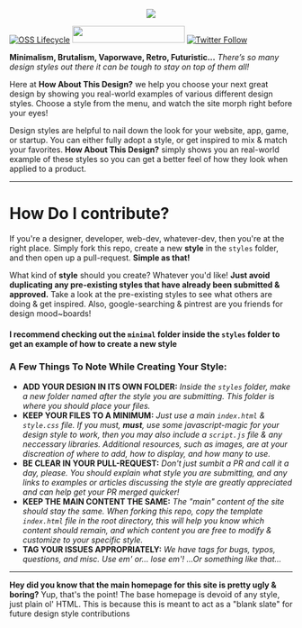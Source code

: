 <p align="center">
  <img src="Logo.svg">
  
[![OSS Lifecycle](https://img.shields.io/osslifecycle/StuffBySpencer/how-about-this-design?color=%238c52f7&style=for-the-badge)](https://github.com/StuffBySpencer/how-about-this-design/blob/master/OSSMETADATA)
<a href="https://github.com/SiredSpace/how-about-this-design/issues?q=is%3Aopen+is%3Aissue+label%3Astyle"><img src="https://forthebadge.com/images/badges/powered-by-pull-requests.svg" data-canonical-src="https://forthebadge.com/images/badges/powered-by-pull-requests.svg" width="200" height="30" /></a>
[![Twitter Follow](https://img.shields.io/twitter/follow/siredspace?color=%238c52f7&label=%F0%9F%90%A6%20twitter&logoColor=%238c52f7&style=for-the-badge)](https://twitter.com/siredspace)
</p>

**Minimalism, Brutalism, Vaporwave, Retro, Futuristic...** *There’s so many design styles out there it can be tough to stay on top of them all!*

Here at **How About This Design?** we help you choose your next great design by showing you real-world examples of various different design styles. Choose a style from the menu, and watch the site morph right before your eyes!

Design styles are helpful to nail down the look for your website, app, game, or startup. You can either fully adopt a style, or get inspired to mix & match your favorites. **How About This Design?** simply shows you an real-world example of these styles so you can get a better feel of how they look when applied to a product.

***

# How Do I contribute?
If you're a designer, developer, web-dev, whatever-dev, then you're at the right place. Simply fork this repo, create a new **style** in the `styles` folder, and then open up a pull-request. **Simple as that!**

What kind of **style** should you create? Whatever you'd like! **Just avoid duplicating any pre-existing styles that have already been submitted & approved.** Take a look at the pre-existing styles to see what others are doing & get inspired. Also, google-searching & pintrest are you friends for design mood~boards!

#### I recommend checking out the `minimal` folder inside the `styles` folder to get an example of how to create a new style

### A Few Things To Note While Creating Your Style:
- **ADD YOUR DESIGN IN ITS OWN FOLDER:** *Inside the `styles` folder, make a new folder named after the style you are submitting. This folder is where you should place your files.*
- **KEEP YOUR FILES TO A MINIMUM:** *Just use a main `index.html` & `style.css` file. If you must, **must**, use some javascript-magic for your design style to work, then you may also include a `script.js` file & any neccessary libraries. Additional resources, such as images, are at your discreation of where to add, how to display, and how many to use.*
- **BE CLEAR IN YOUR PULL-REQUEST:** *Don't just sumbit a PR and call it a day, please. You should explain what style you are submitting, and any links to examples or articles discussing the style are greatly appreciated and can help get your PR merged quicker!*
- **KEEP THE MAIN CONTENT THE SAME:** *The "main" content of the site should stay the same. When forking this repo, copy the template `index.html` file in the root directory, this will help you know which content should remain, and which content you are free to modify & customize to your specific style.*
- **TAG YOUR ISSUES APPROPRIATELY:** *We have tags for bugs, typos, questions, and misc. Use em' or... lose em'! ...Or something like that...*

***

**Hey did you know that the main homepage for this site is pretty ugly & boring?**
Yup, that's the point! The base homepage is devoid of any style, just plain ol' HTML. This is because this is meant to act as a "blank slate" for future design style contributions
